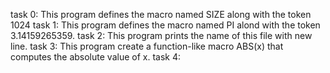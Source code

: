 task 0: This program defines the macro named SIZE along with the token 1024
task 1: This program defines the macro named PI alond with the token 3.14159265359.
task 2: This program prints the name of this file with new line. 
task 3: This program create a function-like macro ABS(x) that computes the absolute value of x.
task 4:
